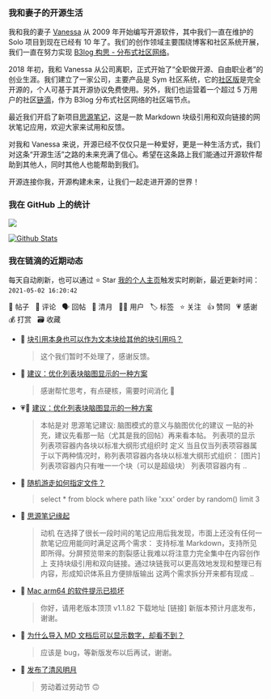 ### 我和妻子的开源生活

我和我的妻子 [Vanessa](https://github.com/Vanessa219) 从 2009 年开始编写开源软件，其中我们一直在维护的 Solo 项目到现在已经有 10 年了。我们的创作领域主要围绕博客和社区系统开展，我们一直在努力实现 [B3log 构思 - 分布式社区网络](https://ld246.com/article/1546941897596)。

2018 年初，我和 Vanessa 从公司离职，正式开始了“全职做开源、自由职业者”的创业生涯。我们建立了一家公司，主要产品是 Sym 社区系统，它的[社区版](https://github.com/88250/symphony)是完全开源的，个人可基于其开源协议免费使用。另外，我们也运营着一个超过 5 万用户的社区[链滴](https://ld246.com)，作为 B3log 分布式社区网络的社区端节点。

最近我们开启了新项目[思源笔记](https://github.com/siyuan-note/siyuan)，这是一款 Markdown 块级引用和双向链接的网状笔记应用，欢迎大家来试用和反馈。

对我和 Vanessa 来说，开源已经不仅仅只是一种爱好，更是一种生活方式，我们对这条“开源生活”之路的未来充满了信心。希望在这条路上我们能通过开源软件帮助到其他人，同时其他人也能帮助到我们。

开源连接你我，开源构建未来，让我们一起走进开源的世界！

### 我在 GitHub 上的统计

<a title="Hits" target="_blank" href="https://github.com/88250/88250"><img src="https://hits.b3log.org/88250/88250.svg"></a>

[![Github Stats](https://github-readme-stats.vercel.app/api?username=88250&theme=tokyonight&show_icons=true)](https://github.com/88250)

<!--events start -->

### 我在链滴的近期动态

每天自动刷新，也可以通过 ⭐️ Star [我的个人主页](https://github.com/88250/88250)触发实时刷新，最近更新时间：`2021-05-02 16:20:42`

📝 帖子 &nbsp; 💬 评论 &nbsp; 🗣 回帖 &nbsp; 🌙 清月 &nbsp; 👨‍💻 用户 &nbsp; 🏷️ 标签 &nbsp; ⭐️ 关注 &nbsp; 👍 赞同 &nbsp; 💗 感谢 &nbsp; 💰 打赏 &nbsp; 🗃 收藏

* 💬 [块引用本身也可以作为文本块给其他的块引用吗？](https://ld246.com/article/1616667446325/comment/1619880276696#comments)

  > 这个我们暂时不处理了，感谢反馈。
* 💬 [建议：优化列表块脑图显示的一种方案](https://ld246.com/article/1619865563228/comment/1619874883170#comments)

  > 感谢帮忙思考，有点硬核，需要时间消化 🙏
* 💗📝 [建议：优化列表块脑图显示的一种方案](https://ld246.com/article/1619865563228)

  > 本帖是对 思源笔记建议: 脑图模式的意义与脑图优化的建议 一贴的补充，建议先看那一贴（尤其是我的回帖）再来看本帖。 列表项的显示 列表项容器内各块以标准大纲形式组织时 定义 当且仅当列表项容器属于以下两种情况时，称列表项容器内各块以标准大纲形式组织： [图片] 列表项容器内只有唯一一个块（可以是超级块） 列表项容器内有 ..
* 💬 [随机游走如何指定文件？](https://ld246.com/article/1619871599100/comment/1619873187498#comments)

  > select * from block where path like 'xxx' order by random() limit 3
* 📝 [思源笔记缘起](https://ld246.com/article/1619868273581)

  > 动机 在选择了很长一段时间的笔记应用后我发现，市面上还没有任何一款笔记应用能同时满足这两个需求： 支持标准 Markdown，支持所见即所得。分屏预览带来的割裂感让我难以将注意力完全集中在内容创作上 支持块级引用和双向链接。通过块链我可以更高效地发现和整理已有内容，形成知识体系且方便排版输出 这两个需求拆分开来都有现成 ..
* 💬 [Mac arm64 的软件提示已损坏](https://ld246.com/article/1619859814634/comment/1619861858971#comments)

  > 你好，请用老版本顶顶 v1.1.82 下载地址 [链接] 新版本预计月底发布，谢谢。
* 💬 [为什么导入 MD 文档后可以显示数字，却看不到？](https://ld246.com/article/1619847613465/comment/1619857307963#comments)

  > 应该是 bug，等新版发布以后再试，谢谢。
* 🌙 [发布了清风明月](https://ld246.com/member/88250/breezemoons/1619799388768)

  > 劳动着过劳动节 🙃


<!--events end -->

